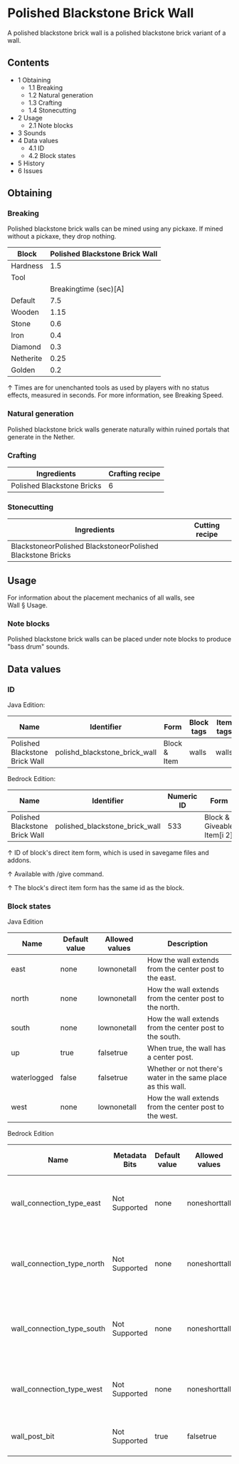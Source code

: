 # Polished Blackstone Brick Wall
A polished blackstone brick wall is a polished blackstone brick variant of a wall.

## Contents
- 1 Obtaining
	- 1.1 Breaking
	- 1.2 Natural generation
	- 1.3 Crafting
	- 1.4 Stonecutting
- 2 Usage
	- 2.1 Note blocks
- 3 Sounds
- 4 Data values
	- 4.1 ID
	- 4.2 Block states
- 5 History
- 6 Issues

## Obtaining
### Breaking
Polished blackstone brick walls can be mined using any pickaxe. If mined without a pickaxe, they drop nothing.

| Block     | Polished Blackstone Brick Wall |
|-----------|--------------------------------|
| Hardness  | 1.5                            |
| Tool      |                                |
|           | Breakingtime (sec)[A]          |
| Default   | 7.5                            |
| Wooden    | 1.15                           |
| Stone     | 0.6                            |
| Iron      | 0.4                            |
| Diamond   | 0.3                            |
| Netherite | 0.25                           |
| Golden    | 0.2                            |


↑ Times are for unenchanted tools as used by players with no status effects, measured in seconds. For more information, see Breaking Speed.


### Natural generation
Polished blackstone brick walls generate naturally within ruined portals that generate in the Nether.

### Crafting
| Ingredients                | Crafting recipe |
|----------------------------|-----------------|
| Polished Blackstone Bricks | 6               |

### Stonecutting
| Ingredients                                                 | Cutting recipe |
|-------------------------------------------------------------|----------------|
| BlackstoneorPolished BlackstoneorPolished Blackstone Bricks |                |

## Usage
For information about the placement mechanics of all walls, see Wall § Usage.

### Note blocks
Polished blackstone brick walls can be placed under note blocks to produce "bass drum" sounds.

## Data values
### ID
Java Edition:

| Name                           | Identifier                    | Form         | Block tags | Item tags | Translation key                               |
|--------------------------------|-------------------------------|--------------|------------|-----------|-----------------------------------------------|
| Polished Blackstone Brick Wall | polishd_blackstone_brick_wall | Block & Item | walls      | walls     | block.minecraft.polishd_blackstone_brick_wall |

Bedrock Edition:

| Name                           | Identifier                     | Numeric ID | Form                       | Item ID[i 1]   | Translation key                          |
|--------------------------------|--------------------------------|------------|----------------------------|----------------|------------------------------------------|
| Polished Blackstone Brick Wall | polished_blackstone_brick_wall | 533        | Block & Giveable Item[i 2] | Identical[i 3] | tile.polished_blackstone_brick_wall.name |


↑ ID of block's direct item form, which is used in savegame files and addons.

↑ Available with /give command.

↑ The block's direct item form has the same id as the block.


### Block states
Java Edition

| Name        | Default value | Allowed values | Description                                                  |
|-------------|---------------|----------------|--------------------------------------------------------------|
| east        | none          | lownonetall    | How the wall extends from the center post to the east.       |
| north       | none          | lownonetall    | How the wall extends from the center post to the north.      |
| south       | none          | lownonetall    | How the wall extends from the center post to the south.      |
| up          | true          | falsetrue      | When true, the wall has a center post.                       |
| waterlogged | false         | falsetrue      | Whether or not there's water in the same place as this wall. |
| west        | none          | lownonetall    | How the wall extends from the center post to the west.       |

Bedrock Edition

| Name                       | Metadata Bits | Default value | Allowed values | Values forMetadata Bits | Description                                             |
|----------------------------|---------------|---------------|----------------|-------------------------|---------------------------------------------------------|
| wall_connection_type_east  | Not Supported | none          | noneshorttall  | Unsupported             | How the wall extends from the center post to the east.  |
| wall_connection_type_north | Not Supported | none          | noneshorttall  | Unsupported             | How the wall extends from the center post to the north. |
| wall_connection_type_south | Not Supported | none          | noneshorttall  | Unsupported             | How the wall extends from the center post to the south. |
| wall_connection_type_west  | Not Supported | none          | noneshorttall  | Unsupported             | How the wall extends from the center post to the west.  |
| wall_post_bit              | Not Supported | true          | falsetrue      | Unsupported             | Whether or not the wall has a center post.              |




